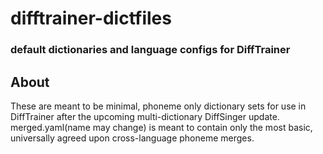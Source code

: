 # difftrainer-dictfiles
### default dictionaries and language configs for DiffTrainer

## About
These are meant to be minimal, phoneme only dictionary sets for use in DiffTrainer after the upcoming multi-dictionary DiffSinger update.
merged.yaml(name may change) is meant to contain only the most basic, universally agreed upon cross-language phoneme merges.
